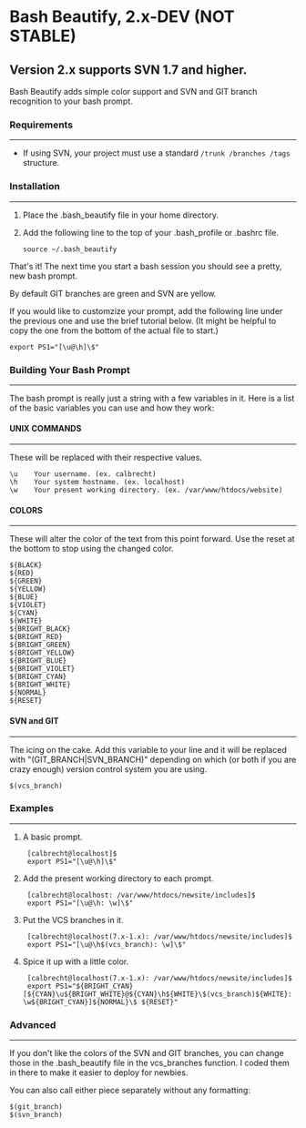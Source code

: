 Bash Beautify, 2.x-DEV (NOT STABLE)
================================================================================
Version 2.x supports SVN 1.7 and higher.
--------------------------------------------------------------------------------

Bash Beautify adds simple color support and SVN and GIT branch recognition to
your bash prompt.

### Requirements
--------------------------------------------------------------------------------
- If using SVN, your project must use a standard `/trunk /branches /tags`
  structure.

### Installation
--------------------------------------------------------------------------------
1. Place the .bash_beautify file in your home directory.
2. Add the following line to the top of your .bash_profile or .bashrc file.

      `source ~/.bash_beautify`

That's it!  The next time you start a bash session you should see a pretty, new
bash prompt.

By default GIT branches are green and SVN are yellow.

If you would like to customzize your prompt, add the following line
under the previous one and use the brief tutorial below. (It might be helpful to
copy the one from the bottom of the actual file to start.)

    export PS1="[\u@\h]\$"

### Building Your Bash Prompt
--------------------------------------------------------------------------------
The bash prompt is really just a string with a few variables in it.  Here is a
list of the basic variables you can use and how they work:

#### UNIX COMMANDS
-------------
These will be replaced with their respective values.

    \u    Your username. (ex. calbrecht)
    \h    Your system hostname. (ex. localhost)
    \w    Your present working directory. (ex. /var/www/htdocs/website)

#### COLORS
------
These will alter the color of the text from this point forward.  Use the reset
at the bottom to stop using the changed color.

    ${BLACK}
    ${RED}
    ${GREEN}
    ${YELLOW}
    ${BLUE}
    ${VIOLET}
    ${CYAN}
    ${WHITE}
    ${BRIGHT_BLACK}
    ${BRIGHT_RED}
    ${BRIGHT_GREEN}
    ${BRIGHT_YELLOW}
    ${BRIGHT_BLUE}
    ${BRIGHT_VIOLET}
    ${BRIGHT_CYAN}
    ${BRIGHT_WHITE}
    ${NORMAL}
    ${RESET}

#### SVN and GIT
-----------
The icing on the cake.  Add this variable to your line and it will be replaced
with "(GIT_BRANCH|SVN_BRANCH)" depending on which (or both if you are crazy
enough) version control system you are using.

    $(vcs_branch)

### Examples
--------------------------------------------------------------------------------
1. A basic prompt.

        [calbrecht@localhost]$
        export PS1="[\u@\h]\$"


2. Add the present working directory to each prompt.

        [calbrecht@localhost: /var/www/htdocs/newsite/includes]$
        export PS1="[\u@\h: \w]\$"


3. Put the VCS branches in it.

        [calbrecht@localhost(7.x-1.x): /var/www/htdocs/newsite/includes]$
        export PS1="[\u@\h$(vcs_branch): \w]\$"


4. Spice it up with a little color.

        [calbrecht@localhost(7.x-1.x): /var/www/htdocs/newsite/includes]$
        export PS1="${BRIGHT_CYAN}[${CYAN}\u${BRIGHT_WHITE}@${CYAN}\h${WHITE}\$(vcs_branch)${WHITE}: \w${BRIGHT_CYAN}]${NORMAL}\$ ${RESET}"


### Advanced
--------------------------------------------------------------------------------
If you don't like the colors of the SVN and GIT branches, you can change those
in the .bash_beautify file in the vcs_branches function.  I coded them in there
to make it easier to deploy for newbies.

You can also call either piece separately without any formatting:

    $(git_branch)
    $(svn_branch)
